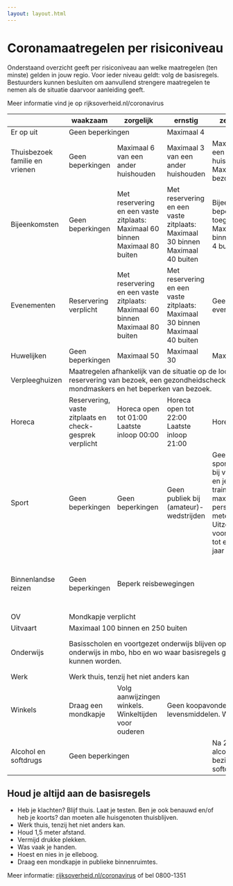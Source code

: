 ```yaml
---
layout: layout.html
---
```


# Coronamaatregelen per risiconiveau

Onderstaand overzicht geeft per risiconiveau aan welke maatregelen (ten minste) gelden in jouw regio. Voor ieder niveau geldt: volg de basisregels. Bestuurders kunnen besluiten om aanvullend strengere maatregelen te nemen als de situatie daarvoor aanleiding geeft.

Meer informatie vind je op rijksoverheid.nl/coronavirus

<table>
    <colgroup>
        <col>
        <col>
        <col>
        <col>
        <col>
    </colgroup>
    <thead>
        <tr>
            <th></th>
            <th>waakzaam</th>
            <th>zorgelijk</th>
            <th>ernstig</th>
            <th>zeer ernstig</th>
            <th>lockdown</th>
        </tr>
    </thead>
    <tbody>
        <tr>
            <td>Er op uit</td>
            <td colspan="2">Geen beperkingen</td>
            <td colspan="3">Maximaal 4</td>
        </tr>
        <tr>
            <td>Thuisbezoek familie en vrienen</td>
            <td>Geen beperkingen</td>
            <td>Maximaal 6 van een ander huishouden</td>
            <td>Maximaal 3 van een ander huishouden</td>
            <td>Maximaal 3 van een ander huishouden Maximaal 1 bezoek per dag</td>
            <td>Blijf thuis</td>
        </tr>
        <tr>
            <td>Bijeenkomsten</td>
            <td>Geen beperkingen</td>
            <td>Met reservering en een vaste zitplaats: Maximaal 60 binnen Maximaal 80 buiten</td>
            <td>Met reservering en een vaste zitplaats: Maximaal 30 binnen Maximaal 40 buiten</td>
            <td>Bijeenkomsten beperkt toegestaan met: Maximaal 30 binnen Maximaal 4 buiten</td>
            <td>Geen bijeenkomsten</td>
        </tr>
        <tr>
            <td>Evenementen</td>
            <td>Reservering verplicht</td>
            <td>Met reservering en een vaste zitplaats: Maximaal 60 binnen Maximaal 80 buiten</td>
            <td>Met reservering en een vaste zitplaats: Maximaal 30 binnen Maximaal 40 buiten</td>
            <td>Geen evenementen</td>
            <td>Geen evenementen</td>
        </tr>
        <tr>
            <td>Huwelijken</td>
            <td>Geen beperkingen</td>
            <td>Maximaal 50</td>
            <td>Maximaal 30</td>
            <td>Maximaal 4</td>
            <td>Maximaal 4</td>
        </tr>
        <tr>
            <td>Verpleeghuizen</td>
            <td colspan="5">Maatregelen afhankelijk van de situatie op de locatie. Bijvoorbeeld reservering van bezoek, een gezondheidscheck en gebruik van neus- en mondmaskers en het beperken van bezoek.</td>
        </tr>
        <tr>
            <td>Horeca</td>
            <td>Reservering, vaste zitplaats en check- gesprek verplicht</td>
            <td>Horeca open tot 01:00 Laatste inloop 00:00</td>
            <td>Horeca open tot 22:00 Laatste inloop 21:00</td>
            <td>Horeca gesloten</td>
            <td>Horeca gesloten</td>
        </tr>
        <tr>
            <td>Sport</td>
            <td>Geen beperkingen</td>
            <td>Geen beperkingen</td>
            <td>Geen publiek bij (amateur)-wedstrijden</td>
            <td>Geen sportwedstrijden bij volwassenen en jeugd. Bij trainingen maximaal 4 personen op 1,5 meter afstand. Uitzondering voor jongeren tot en met 17 jaar</td>
            <td>Verbod op sport- activiteiten binnen</td>
        </tr>
        <tr>
            <td>Binnenlandse reizen</td>
            <td>Geen beperkingen</td>
            <td colspan="3">Beperk reisbewegingen</td>
            <td>Niet noodzakelijke reizen in binnen- en buitenland vermijden</td>
        </tr>
        <tr>
            <td>OV</td>
            <td colspan="5">Mondkapje verplicht</td>
        </tr>
        <tr>
            <td>Uitvaart</td>
            <td colspan="5">Maximaal 100 binnen en 250 buiten</td>
        </tr>
        <tr>
            <td>Onderwijs</td>
            <td colspan="4">Basisscholen en voortgezet onderwijs blijven open. Fysiek onderwijs in mbo, hbo en wo waar basisregels gevolgd kunnen worden.</td>
            <td>Mbo, hbo en wo alleen via online onderwijs</td>
        </tr>
        <tr>
            <td>Werk</td>
            <td colspan="5">Werk thuis, tenzij het niet anders kan</td>
        </tr>
        <tr>
            <td>Winkels</td>
            <td>Draag een mondkapje</td>
            <td>Volg aanwijzingen winkels. Winkeltijden voor ouderen</td>
            <td colspan="3">Geen koopavonden behalve voor verkoop levensmiddelen. Winkeltijden voor ouderen</td>
        </tr>
        <tr>
            <td>Alcohol en softdrugs</td>
            <td colspan="3">Geen beperkingen</td>
            <td colspan="2">Na 20:00 uur: Verbod op verkoop alcohol en softdrugs. Verbod op bezit / nuttigen alcohol en softdrugs in openbare ruimte</td>
        </tr>
    </tbody>
</table>

## Houd je altijd aan de basisregels

- Heb je klachten? Blijf thuis. Laat je testen. Ben je ook benauwd en/of heb je koorts? dan moeten alle huisgenoten thuisblijven.
- Werk thuis, tenzij het niet anders kan.
- Houd 1,5 meter afstand.
- Vermijd drukke plekken.
- Was vaak je handen.
- Hoest en nies in je elleboog.
- Draag een mondkapje in publieke binnenruimtes.

Meer informatie: [rijksoverheid.nl/coronavirus](https://rijksoverheid.nl/coronavirus) of bel 0800-1351